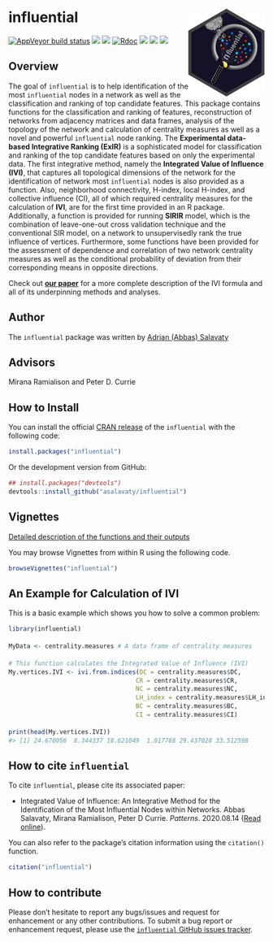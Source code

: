 
<!-- README.md is generated from README.Rmd. Please edit that file -->

# influential <a href='https://github.com/asalavaty/influential'><img src='man/figures/logo.png' align="right" height="173" /></a>

<!-- badges: start -->

[![AppVeyor build
status](https://ci.appveyor.com/api/projects/status/github/asalavaty/influential?branch=master&svg=true)](https://ci.appveyor.com/project/asalavaty/influential)
[![](https://www.r-pkg.org/badges/version/influential?color=blue)](https://cran.r-project.org/package=influential)
[![](http://cranlogs.r-pkg.org/badges/grand-total/influential?color=green)](https://cran.r-project.org/package=influential)
[![Rdoc](http://www.rdocumentation.org/badges/version/influential)](http://www.rdocumentation.org/packages/influential)
[![](https://img.shields.io/badge/Integrated%20Value%20of%20Influence-IVI-blue.svg)](https://doi.org/10.1016/j.patter.2020.100052)
[![](https://img.shields.io/badge/SIR--based%20Influence%20Ranking-SIRIR-green.svg)](https://doi.org/10.1016/j.patter.2020.100052)
[![](https://img.shields.io/badge/Experimental%20data--based%20Integrative%20Ranking-ExIR-blue.svg)](https://github.com/asalavaty/influential)
<!-- badges: end -->

## Overview

The goal of `influential` is to help identification of the most
`influential` nodes in a network as well as the classification and
ranking of top candidate features. This package contains functions for
the classification and ranking of features, reconstruction of networks
from adjacency matrices and data frames, analysis of the topology of the
network and calculation of centrality measures as well as a novel and
powerful `influential` node ranking. The **Experimental data-based
Integrative Ranking (ExIR)** is a sophisticated model for classification
and ranking of the top candidate features based on only the experimental
data. The first integrative method, namely the **Integrated Value of
Influence (IVI)**, that captures all topological dimensions of the
network for the identification of network most `influential` nodes is
also provided as a function. Also, neighborhood connectivity, H-index,
local H-index, and collective influence (CI), all of which required
centrality measures for the calculation of **IVI**, are for the first
time provided in an R package. Additionally, a function is provided for
running **SIRIR** model, which is the combination of leave-one-out cross
validation technique and the conventional SIR model, on a network to
unsupervisedly rank the true influence of vertices. Furthermore, some
functions have been provided for the assessment of dependence and
correlation of two network centrality measures as well as the
conditional probability of deviation from their corresponding means in
opposite directions.

Check out [**our paper**](https://doi.org/10.1016/j.patter.2020.100052)
for a more complete description of the IVI formula and all of its
underpinning methods and analyses.

## Author

The `influential` package was written by [Adrian (Abbas)
Salavaty](https://www.AbbasSalavaty.com)

## Advisors

Mirana Ramialison and Peter D. Currie

## How to Install

You can install the official [CRAN
release](https://cran.r-project.org/package=influential) of the
`influential` with the following code:

``` r
install.packages("influential")
```

Or the development version from GitHub:

``` r
## install.packages("devtools")
devtools::install_github("asalavaty/influential")
```

## Vignettes

[Detailed description of the functions and their
outputs](https://github.com/asalavaty/influential/blob/master/vignettes/Vignettes.md)

You may browse Vignettes from within R using the following code.

``` r
browseVignettes("influential")
```

## An Example for Calculation of IVI

This is a basic example which shows you how to solve a common problem:

``` r
library(influential)

MyData <- centrality.measures # A data frame of centrality measures

# This function calculates the Integrated Value of Influence (IVI)
My.vertices.IVI <- ivi.from.indices(DC = centrality.measures$DC,       # Calculation of IVI
                                   CR = centrality.measures$CR,
                                   NC = centrality.measures$NC,
                                   LH_index = centrality.measures$LH_index,
                                   BC = centrality.measures$BC,
                                   CI = centrality.measures$CI)

print(head(My.vertices.IVI))
#> [1] 24.670056  8.344337 18.621049  1.017768 29.437028 33.512598
```

## How to cite `influential`

To cite `influential`, please cite its associated paper:

  - Integrated Value of Influence: An Integrative Method for the
    Identification of the Most Influential Nodes within Networks. Abbas
    Salavaty, Mirana Ramialison, Peter D Currie. *Patterns*. 2020.08.14
    ([Read online](https://doi.org/10.1016/j.patter.2020.100052)).

You can also refer to the package’s citation information using the
`citation()` function.

``` r
citation("influential")
```

## How to contribute

Please don’t hesitate to report any bugs/issues and request for
enhancement or any other contributions. To submit a bug report or
enhancement request, please use the [`influential` GitHub issues
tracker](https://github.com/asalavaty/influential/issues).
